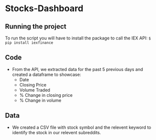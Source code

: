 # Stocks-Dashboard



## Running the project <br>
To run the script you will have to install the package to call the IEX API: `$ pip install iexfinance`


## Code <br>
- From the API, we extracted data for the past 5 previous days and created a dataframe to showcase: <br> 
  - Date 
  - Closing Price 
  - Volume Traded
  - % Change in closing price
  - % Change in volume


## Data <br>
- We created a CSV file with stock symbol and the relevent keyword to identify the stock in our relevent subreddits.


